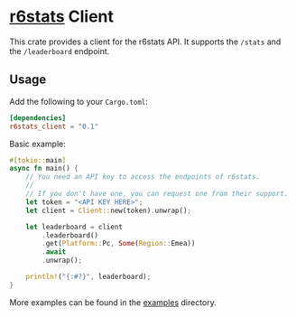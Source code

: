 # [r6stats] Client

This crate provides a client for the r6stats API. It supports the `/stats` and the `/leaderboard` endpoint.

## Usage
Add the following to your `Cargo.toml`:

```toml
[dependencies]
r6stats_client = "0.1"
```
Basic example:
```rust
#[tokio::main]
async fn main() {
    // You need an API key to access the endpoints of r6stats.
    //
    // If you don't have one, you can request one from their support.
    let token = "<API KEY HERE>";
    let client = Client::new(token).unwrap();

    let leaderboard = client
        .leaderboard()
        .get(Platform::Pc, Some(Region::Emea))
        .await
        .unwrap();

    println!("{:#?}", leaderboard);
}
```

More examples can be found in the [examples] directory.

[R6Stats]: https://r6stats.com
[examples]: https://github.com/Jan561/r6stats_client/tree/master/examples
